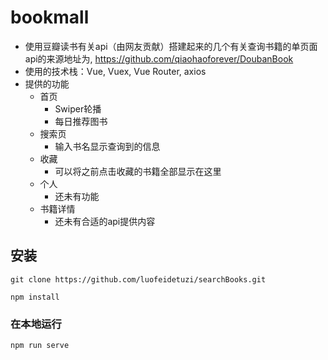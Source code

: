 # bookmall
+ 使用豆瓣读书有关api（由网友贡献）搭建起来的几个有关查询书籍的单页面
api的来源地址为, https://github.com/qiaohaoforever/DoubanBook
+ 使用的技术栈：Vue, Vuex, Vue Router, axios
+ 提供的功能
  - 首页
    * Swiper轮播
    * 每日推荐图书
  - 搜索页
    * 输入书名显示查询到的信息
  - 收藏
    * 可以将之前点击收藏的书籍全部显示在这里
  - 个人
    * 还未有功能
  - 书籍详情
    * 还未有合适的api提供内容
## 安装
```
git clone https://github.com/luofeidetuzi/searchBooks.git

npm install
```

### 在本地运行
```
npm run serve
```
